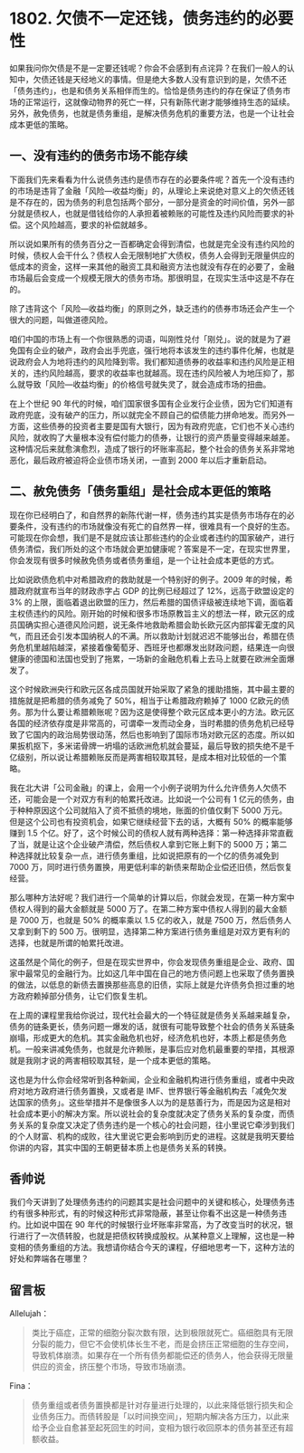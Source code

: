 # 1802. 欠债不一定还钱，债务违约的必要性
如果我问你欠债是不是一定要还钱呢？你会不会感到有点诧异？在我们一般人的认知中，欠债还钱是天经地义的事情。但是绝大多数人没有意识到的是，欠债不还「债务违约」，也是和债务关系相伴而生的。恰恰是债务违约的存在保证了债务市场的正常运行，这就像动物界的死亡一样，只有新陈代谢才能够维持生态的延续。另外，赦免债务，也就是债务重组，是解决债务危机的重要方法，也是一个让社会成本更低的策略。

## 一、没有违约的债务市场不能存续

下面我们先来看看为什么说债务违约是债市存在的必要条件呢？首先一个没有违约的市场是违背了金融「风险—收益均衡」的，从理论上来说绝对意义上的欠债还钱是不存在的，因为债务的利息包括两个部分，一部分是资金的时间价值，另外一部分就是债权人，也就是借钱给你的人承担着被赖账的可能性及违约风险而要求的补偿。这个风险越高，要求的补偿就越多。

所以说如果所有的债务百分之一百都确定会得到清偿，也就是完全没有违约风险的时候，债权人会干什么？债权人会无限制地扩大债权，债务人会得到无限量供应的低成本的资金，这样一来其他的融资工具和融资方法也就没有存在的必要了，金融市场最后会变成一个规模无限大的债务市场。那很明显，在现实生活中这是不存在的。

除了违背这个「风险—收益均衡」的原则之外，缺乏违约的债券市场还会产生一个很大的问题，叫做道德风险。

咱们中国的市场上有一个你很熟悉的词语，叫刚性兑付「刚兑」。说的就是为了避免国有企业的破产，政府会出手兜底，强行地将本该发生的违约事件化解，也就是说政府会人为地将违约的风险降到零。我们都知道债券的收益率和违约风险是正相关的，违约风险越高，要求的收益率也就越高。现在违约风险被人为地压抑了，那么就导致「风险—收益均衡」的价格信号就失灵了，就会造成市场的扭曲。

在上个世纪 90 年代的时候，咱们国家很多国有企业发行企业债，因为它们知道有政府兜底，没有破产的压力，所以就完全不顾自己的偿债能力拼命地发。而另外一方面，这些债券的投资者主要是国有大银行，因为有政府兜底，它们也不关心违约风险，就收购了大量根本没有偿付能力的债券，让银行的资产质量变得越来越差。这种情况后来就愈演愈烈，造成了银行的坏账率高起，整个社会的债务关系非常地恶化，最后政府被迫将企业债市场关闭，一直到 2000 年以后才重新启动。

## 二、赦免债务「债务重组」是社会成本更低的策略

现在你已经明白了，和自然界的新陈代谢一样，债务违约其实是债务市场存在的必要条件，没有违约的市场就像没有死亡的自然界一样，很难具有一个良好的生态。可能现在你会想，我们是不是就应该让那些违约的企业或者违约的国家破产，进行债务清偿，我们所处的这个市场就会更加健康呢？答案是不一定，在现实世界里，你会发现有很多时候赦免债务或者债务重组，是一个让社会成本更低的方式。

比如说欧债危机中对希腊政府的救助就是一个特别好的例子。2009 年的时候，希腊政府就宣布当年的财政赤字占 GDP 的比例已经超过了 12%，远高于欧盟设定的 3% 的上限，面临着退出欧盟的压力，然后希腊的国债评级被连续地下调，面临着主权债违约的风险。刚开始的时候和很多市场原教旨主义的想法一样，欧元区的成员国确实担心道德风险问题，说无条件地救助希腊会助长欧元区内部挥霍无度的风气，而且还会引发本国纳税人的不满。所以救助计划就迟迟不能够出台，希腊在债务危机里越陷越深，紧接着像葡萄牙、西班牙也都爆发出财政问题，结果连一向很健康的德国和法国也受到了拖累，一场新的金融危机看上去马上就要在欧洲全面爆发了。

这个时候欧洲央行和欧元区各成员国就开始采取了紧急的援助措施，其中最主要的措施就是把希腊的债务减免了 50%，相当于让希腊政府赖掉了 1000 亿欧元的债务。那为什么要让希腊赖账呢？因为这是使得整个欧元区成本更小的方法。欧元区各国的经济依存度是非常高的，可谓牵一发而动全身，当时希腊的债务危机已经导致了它国内的政治局势很动荡，然后也影响到了国际市场对欧元区的态度。所以如果扳机抠下，多米诺骨牌一坍塌的话欧洲危机就会蔓延，最后导致的损失绝不是千亿级别，所以说让希腊赖账反而是两害相较取其轻，是成本相对比较低的一个策略。

我在北大讲「公司金融」的课上，会用一个小例子说明为什么允许债务人欠债不还，可能会是一个对双方有利的帕累托改进。比如说一个公司有 1 亿元的债务，由于种种原因这个公司就陷入了资不抵债的境地，账面的价值仅剩下 5000 万元。但是这个公司也有投资机会，如果它继续经营下去的话，大概有 50% 的概率能够赚到 1.5 个亿。好了，这个时候公司的债权人就有两种选择：第一种选择非常直截了当，就是让这个企业破产清偿，然后债权人拿到它账上剩下的 5000 万；第二种选择就比较复杂一点，进行债务重组，比如说把原有的一个亿的债务减免到 7000 万，同时进行债务置换，用更低利率的新债来帮助企业偿还旧债，然后恢复经营。

那么哪种方法好呢？我们进行一个简单的计算以后，你就会发现，在第一种方案中债权人得到的最大金额就是 5000 万了。在第二种方案中债权人得到的最大金额是 7000 万，也就是 50% 的概率乘以 1.5 亿的收入，就是 7500 万，然后债务人又拿到剩下的 500 万。很明显，选择第二种方案进行债务重组是对双方更有利的选择，也就是所谓的帕累托改进。

这虽然是个简化的例子，但是在现实世界中，你会发现债务重组是企业、政府、国家中最常见的金融行为。比如这几年中国在自己的地方债问题上也采取了债务置换的做法，以低息的新债去置换那些高息的旧债，实际上就是允许债务负担过重的地方政府赖掉部分债务，让它们恢复生机。

在上周的课程里我给你说过，现代社会最大的一个特征就是债务关系越来越复杂，债务的链条更长，债务问题一爆发的话，就很有可能导致整个社会的债务关系链条崩塌，形成更大的危机。其实金融危机也好，经济危机也好，本质上都是债务危机。一般来讲减免债务，也就是允许赖账，是事后应对危机最重要的举措，其根源就是我刚才说的两害相较取其轻，是一个成本更低的策略。

这也是为什么你会经常听到各种新闻，企业和金融机构进行债务重组，或者中央政府对地方政府进行债务置换，又或者是 IMF、世界银行等金融机构去「减免欠发达国家的债务」。这些举措并不是像很多人以为的是慈善行为，而是因为这是相对社会成本更小的解决方案。所以说社会的复杂度就决定了债务关系的复杂度，而债务关系的复杂度又决定了债务违约是一个核心的社会问题，往小里说它牵涉到我们的个人财富、机构的成败，往大里说它更会影响到历史的进程。这就是我明天要给你讲的内容，其实中国的王朝更替本质上也是债务关系的转换。

## 香帅说

我们今天讲到了处理债务违约的问题其实是社会问题中的关键和核心，处理债务违约有很多种形式，有的时候这种形式非常隐蔽，甚至让你看不出这是一种债务违约。比如说中国在 90 年代的时候银行业坏账率非常高，为了改变当时的状况，银行进行了一次债转股，也就是把债权转换成股权。从某种意义上理解，这也是一种变相的债务重组的方法。我想请你结合今天的课程，仔细地思考一下，这种方法的好处和弊端各在哪里？

## 留言板
Allelujah：

> 类比于癌症，正常的细胞分裂次数有限，达到极限就死亡。癌细胞具有无限分裂的能力，但它不会使机体长生不老，而是会挤压正常细胞的生存空间，导致机体崩溃。如果存在一个所有债务都能偿还的债务人，他会获得无限量供应的资金，挤压整个市场，导致市场崩溃。

Fina：

> 债务重组或者债务置换都是针对存量进行处理的，以此来降低银行损失和企业债务压力。而债转股是「以时间换空间」，短期内解决各方压力，以此来给予企业自愈甚至起死回生的时间，变相为银行收回原本的债务甚至还有超额收益。






